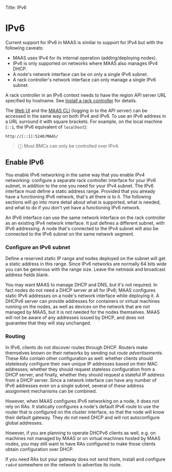 Title: IPv6


# IPv6

Current support for IPv6 in MAAS is similar to support for IPv4 but with the
following caveats:

- MAAS uses IPv4 for its internal operation (adding/deploying nodes).
- IPv6 is only supported on networks where MAAS also manages IPv4 DHCP.
- A node's network interface can be on only a single IPv6 subnet.
- A rack controller's network interface can only manage a single IPv6 subnet.

A rack controller in an IPv6 context needs to have the region API server URL
specified by hostname. See [Install a rack controller][install-rackd] for
details.

The [Web UI][webui] and the [MAAS CLI][manage-cli] (logging in to the API
server) can be accessed in the same way on both IPv4 and IPv6. To use an IPv6
address in a URL surround it with square brackets. For example, on the local
machine (`::1`, the IPv6 equivalent of `localhost`):

```nohighlight
http://[::1]:5240/MAAS/
```

> ⓘ Most BMCs can only be controlled over IPv4.


## Enable IPv6

You enable IPv6 networking in the same way that you enable IPv4 networking:
configure a separate rack controller interface for your IPv6 subnet, in
addition to the one you need for your IPv4 subnet. The IPv6 interface must
define a static address range. Provided that you already have a functioning
IPv6 network, that's all there is to it. The following sections will go into
more detail about what is supported, what is needed, and what to do if you
don't yet have a functioning IPv6 network.

An IPv6 interface can use the same network interface on the rack controller as
an existing IPv4 network interface. It just defines a different subnet, with
IPv6 addressing. A node that's connected to the IPv4 subnet will also be
connected to the IPv6 subnet on the same network segment.

### Configure an IPv6 subnet

Define a reserved static IP range and nodes deployed on the subnet will get a
static address in this range. Since IPv6 networks are normally 64 bits wide you
can be generous with the range size. Leave the netmask and broadcast address
fields blank.

You may want MAAS to manage DHCP and DNS, but it's not required. In fact nodes
do not need a DHCP server at all for IPv6; MAAS configures static IPv6
addresses on a node's network interface while deploying it. A DHCPv6 server
can provide addresses for containers or virtual machines running on the nodes,
as well as devices on the network that are not managed by MAAS, but it is not
needed for the nodes themselves. MAAS will not be aware of any addresses
issued by DHCP, and does not guarantee that they will stay unchanged.

### Routing

In IPv6, clients do not discover routes through DHCP. Routers make themselves
known on their networks by sending out *route advertisements*. These *RAs*
contain other configuration as well: whether clients should statelessly
configure their own unique IP addresses based on their MAC addresses; whether
they should request stateless configuration from a DHCP server; and finally,
whether they should request a stateful IP address from a DHCP server. Since a
network interface can have any number of IPv6 addresses even on a single
subnet, several of these address assignment mechanisms can be combined.

However, when MAAS configures IPv6 networking on a node, it does not rely on
RAs. It statically configures a node's default IPv6 route to use the router
that is configured on the cluster interface, so that the node will know their
default gateway. They do not need DHCP and will not autoconfigure global
addresses.

However, if you are planning to operate DHCPv6 clients as well, e.g. on
machines not managed by MAAS or on virtual machines hosted by MAAS nodes, you
may still want to have RAs configured to make those clients obtain
configuration over DHCP.

If you need RAs but your gateway does not send them, install and configure
`radvd` somewhere on the network to advertise its route.

<!-- LEAVE THIS OUT FOR NOW
### Other installers and operating systems

Static IPv6 addresses are currently only configured on Ubuntu, when installed
using the "fast" installer. Other operating systems, or Ubuntu with the
classic Debian installer, will not have their IPv6 addresses configured. The
same applies when a user manually installs an operating system on a node, or
overwrites its networking configuration: the node will no longer have its
static IPv6 address configured, even if MAAS has allocated it to the node.

However, as long as the address remains allocated to the node, you may still
configure its operating system to use that address. The node can then use that
address as if it had been configured by MAAS.
-->

<!-- LEAVE THIS OUT FOR NOW. I DO NOT SEE THIS OPTION IN THE WEB UI ANYWAY.
## Disable IPv4

For advanced users, there is an experimental capability to deploy nodes with
pure IPv6, with IPv4 networking disabled. To enable this on a node, check the
"Disable IPv4 when deployed" box on the node's Edit page. The process of
managing and deploying the node will still largely work through IPv4, but once
deployed, the node will have IPv6 networking only.

In practice nodes may not be functional without IPv4 networking. A few things
are known to be needed in any case:
-->


<!-- LINKS -->

[install-rackd]: installconfig-rack.md#install-a-rack-controller
[webui]: installconfig-webui.md
[manage-cli]: manage-cli.md
